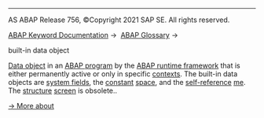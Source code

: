   

* * *

AS ABAP Release 756, ©Copyright 2021 SAP SE. All rights reserved.

[ABAP Keyword Documentation](javascript:call_link\('abenabap.htm'\)) →  [ABAP Glossary](javascript:call_link\('abenabap_glossary.htm'\)) → 

built-in data object

[Data object](javascript:call_link\('abendata_object_glosry.htm'\) "Glossary Entry") in an [ABAP program](javascript:call_link\('abenabap_program_glosry.htm'\) "Glossary Entry") by the [ABAP runtime framework](javascript:call_link\('abenabap_runtime_frmwk_glosry.htm'\) "Glossary Entry") that is either permanently active or only in specific [contexts](javascript:call_link\('abenobj_context_glosry.htm'\) "Glossary Entry"). The built-in data objects are [system fields](javascript:call_link\('abensystem_field_glosry.htm'\) "Glossary Entry"), the [constant](javascript:call_link\('abenconstant_glosry.htm'\) "Glossary Entry") [space](javascript:call_link\('abenspace.htm'\)), and the [self-reference](javascript:call_link\('abenself_reference_glosry.htm'\) "Glossary Entry") [me](javascript:call_link\('abenme.htm'\)). The [structure](javascript:call_link\('abenstructure_glosry.htm'\) "Glossary Entry") [screen](javascript:call_link\('abenscreen_structure_obsolete.htm'\)) is obsolete..

[→ More about](javascript:call_link\('abenbuilt_in_objects.htm'\))